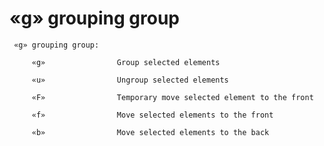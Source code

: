 # «g» grouping group

     «g» grouping group:

         «g»                Group selected elements

         «u»                Ungroup selected elements

         «F»                Temporary move selected element to the front

         «f»                Move selected elements to the front

         «b»                Move selected elements to the back

